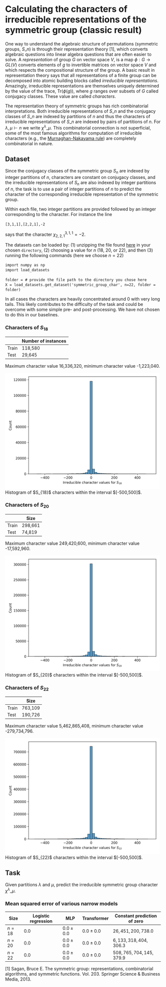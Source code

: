 # Calculating the characters of irreducible representations of the symmetric group (classic result)

One way to understand the algebraic structure of permutations (symmetric groups, $S\_n$) is through their representation theory \[1\], which converts algebraic questions into linear algebra questions that are often easier to solve. 
A *representation* of group $G$ on vector space $V$, is a map $\phi:G \rightarrow GL(V)$ converts elements of $g$ to invertible matrices on vector space $V$ and which respects the compositional structure of the group. A basic result in representation theory says that all representations of a finite group can be decomposed into atomic building blocks called *irreducible representations*. Amazingly, irreducible representations are themselves uniquely determined by the value of the trace, $\text{Tr}(\phi(g))$, where $g$ ranges over subsets of $G$ called conjugacy classes. These value are called *characters*. 

The representation theory of symmetric groups has rich combinatorial interpretations. Both irreducible representations of $S\_n$ and the conjugacy classes of $S\_n$ are indexed by partitions of $n$ and thus the characters of irreducible representations of $S\_n$ are indexed by pairs of partitions of $n$. For $\lambda,\mu \vdash n$ we write $\chi^\lambda\_\mu$. This combinatorial connection is not superficial, some of the most famous algorithms for computation of irreducible characters (e.g., the [Murnaghan-Nakayama rule](https://en.wikipedia.org/wiki/Murnaghan–Nakayama_rule)) are completely combinatorial in nature.

## Dataset 
Since the conjugacy classes of the symmetric group $S_n$ are indexed by integer partitions of $n$, characters are constant on conjugacy classes, and the irreducible representations of $S_n$ are also indexed by integer partitions of $n$, the task is to use a pair of integer partitions of $n$ to predict the character of the corresponding irreducible representation of the symmetric group.

Within each file, two integer partitions are provided followed by an integer corresponding to the character. For instance the line

`[3,1,1],[2,2,1],-2`  

says that the character $\chi^{3,1,1}_{2,2,1} = −2$. 

The datasets can be loaded by: (1) unzipping the file found [here](https://drive.google.com/file/d/15AHAn9NnC7crzG_8BnaH3pp1aOGUUniV/view?usp=sharing) in your chosen `directory`, (2) choosing a value for $n$ (18, 20, or 22), and then (3) running the following commands (here we choose $n = 22$)

```
import numpy as np
import load_datasets 

folder = # provide the file path to the directory you chose here
X = load_datasets.get_dataset('symmetric_group_char', n=22, folder = folder)
```

In all cases the characters are heavily concentrated around 0 with very long tails. This likely contributes to the difficulty of the task and could be overcome with some simple pre- and post-processing. We have not chosen to do this in our baselines.

### Characters of $S_{18}$

|  | Number of instances | 
|----------|----------|
| Train | 118,580 |
| Test  | 29,645 |

Maximum character value 16,336,320, minimum character value -1,223,040.

<img src="histogram_symmetric_group_18.png" alt="Histogram of $S_{18}$ characters within the interval $[-500,500]$." width="500">
Histogram of $S_{18}$ characters within the interval $[-500,500]$.

### Characters of $S_{20}$

|  | Size | 
|----------|----------|
| Train | 298,661 |
| Test  | 74,819 |

Maximum character value 249,420,600, minimum character value -17,592,960.

<img src="histogram_symmetric_group_20.png" alt="Histogram of $S_{20}$ characters within the interval $[-500,500]$." width="500">
Histogram of $S_{20}$ characters within the interval $[-500,500]$.

### Characters of $S_{22}$

|  | Size | 
|----------|----------|
| Train | 763,109 |
| Test  | 190,726 |

Maximum character value 5,462,865,408, minimum character value -279,734,796.

<img src="histogram_symmetric_group_22.png" alt="Histogram of $S_{22}$ characters within the interval $[-500,500]$." width="500">
Histogram of $S_{22}$ characters within the interval $[-500,500]$.

## Task 
Given partitions $\lambda$ and $\mu$, predict the irreducible symmetric group character $\chi^{\lambda}\_{\mu}$.

### Mean squared error of various narrow models
| Size | Logistic regression | MLP | Transformer | Constant prediction of zero | 
|----------|----------|-----------|------------|------------|
| $n= 18$ | $0.0$ | $0.0 \pm 0.0$ | $0.0 \pm 0.0$| $26,451,200,738.0$ |
| $n= 20$ | $0.0$ | $0.0 \pm 0.0$ | $0.0 \pm 0.0$| $6,133,318,404,306.3$ |
| $n= 22$ | $0.0$ | $0.0 \pm 0.0$ | $0.0 \pm 0.0$| $508,765,704,145,379.9$ |



\[1\] Sagan, Bruce E. The symmetric group: representations, combinatorial algorithms, and symmetric functions. Vol. 203. Springer Science & Business Media, 2013.


